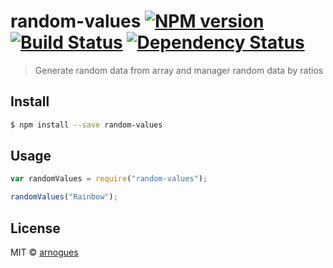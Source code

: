 # random-values [![NPM version][npm-image]][npm-url] [![Build Status][travis-image]][travis-url] [![Dependency Status][daviddm-image]][daviddm-url]

> Generate random data from array and manager random data by ratios

## Install

```sh
$ npm install --save random-values
```

## Usage

```js
var randomValues = require("random-values");

randomValues("Rainbow");
```

## License

MIT © [arnogues]()

[npm-image]: https://badge.fury.io/js/random-values.svg
[npm-url]: https://npmjs.org/package/random-values
[travis-image]: https://travis-ci.org/arnogues/random-values.svg?branch=master
[travis-url]: https://travis-ci.org/arnogues/random-values
[daviddm-image]:
  https://david-dm.org/arnogues/random-values.svg?theme=shields.io
[daviddm-url]: https://david-dm.org/arnogues/random-values
